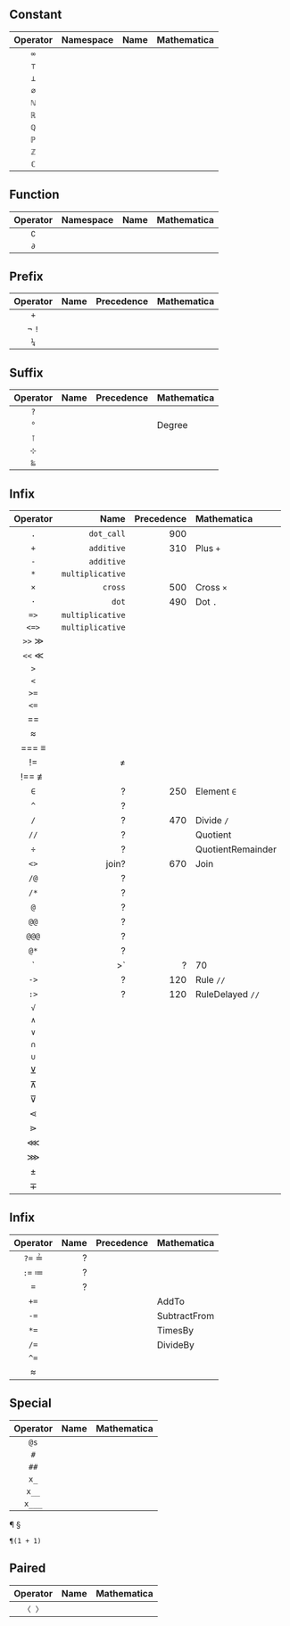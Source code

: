 ## Constant



| Operator | Namespace | Name | Mathematica |
| :------: | --------: | ---: | :---------- |
|   `∞`    |           |      |             |
|   `⊤`    |
|   `⊥`    |
|   `∅`    |
|   `ℕ`    |
|   `ℝ`    |
|   `ℚ`    |
|   `ℙ`    |
|   `ℤ`    |
|   `ℂ`    |

## Function

| Operator | Namespace | Name | Mathematica |
| :------: | --------: | ---: | :---------- |
|   `∁`    |           |      |             |
|   `∂`    |



## Prefix

| Operator | Name | Precedence | Mathematica |
| :------: | ---: | ---------: | :---------- |
|   `+`    |      |            |             |
| `¬` `!`  |
|   `¼`    |


## Suffix

| Operator | Name | Precedence | Mathematica |
| :------: | ---: | ---------: | :---------- |
|   `?`    |      |            |             |
|   `°`    |      |            | Degree      |
|   `⊺`    |
|   `⊹`    |
|   `‱`    |

## Infix


| Operator |             Name | Precedence | Mathematica       |
| :------: | ---------------: | ---------: | :---------------- |
|   `.`    |       `dot_call` |        900 |                   |
|   `+`    |       `additive` |        310 | Plus `+`          |
|   `-`    |       `additive` |            |                   |
|   `*`    | `multiplicative` |            |                   |
|   `×`    |          `cross` |        500 | Cross `×`         |
|   `·`    |            `dot` |        490 | Dot `.`           |
|   `=>`   | `multiplicative` |            |                   |
|  `<=>`   | `multiplicative` |            |                   |
|  `>>` ≫  |
|  `<<` ≪  |
|   `>`    |
|   `<`    |
|   `>=`   |
|   `<=`   |
|    ==    |
|    ≈     |
|  === ≡   |
|    !=    |                ≠ |
|  !== ≢   |
|   `∈`    |                ? |        250 | Element `∈`       |
|   `^`    |                ? |            |                   |
|   `/`    |                ? |        470 | Divide `/`        |
|   `//`   |                ? |            | Quotient          |
|   `÷`    |                ? |            | QuotientRemainder |
|   `<>`   |            join? |        670 | Join              |
|   `/@`   |                ? |            |                   |
|   `/*`   |                ? |            |                   |
|   `@`    |                ? |            |                   |
|   `@@`   |                ? |            |                   |
|  `@@@`   |                ? |            |                   |
|   `@*`   |                ? |            |                   |
|   `|>`   |                ? |         70 | Postfix `//`      |
|   `->`   |                ? |        120 | Rule `//`         |
|   `:>`   |                ? |        120 | RuleDelayed `//`  |
|   `√`    |
|   `∧`    |
|   `∨`    |
|   `∩`    |
|   `∪`    |
|    ⊻     |
|    ⊼     |
|    ⊽     |
|    ⋖     |
|    ⋗     |
|    ⋘     |
|    ⋙     |
|    ±     |
|    ∓     |

## Infix

| Operator | Name | Precedence | Mathematica  |
| :------: | ---: | ---------: | :----------- |
|  `?=` ≟  |    ? |            |              |
|  `:=` ≔  |    ? |            |              |
|   `=`    |    ? |            |              |
|   `+=`   |      |            | AddTo        |
|   `-=`   |      |            | SubtractFrom |
|   `*=`   |      |            | TimesBy      |
|   `/=`   |      |            | DivideBy     |
|   `^=`   |      |            |              |
|    ≈     |

## Special

| Operator | Name | Mathematica |
| :------: | ---: | :---------- |
|   `@s`   |      |             |
|   `#`    |
|   `##`   |
|   `x_`   |
|  `x__`   |
|  `x___`  |


¶
§

```
¶(1 + 1)

```

## Paired

| Operator | Name | Mathematica |
| :------: | ---: | :---------- |
|  `〈 〉`   |      |             |
